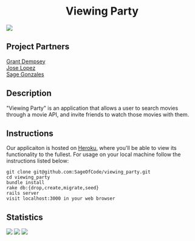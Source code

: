 # <div align="center"> Viewing Party
<img src="https://media.giphy.com/media/l2Sq70zdilk5aYYa4/giphy.gif">

 ## Project Partners
[Grant Dempsey](https://github.com/GDemps) <br>
[Jose Lopez](https://github.com/JoseLopez235) <br>
[Sage Gonzales](https://github.com/SageOfCode) <br>
## Description
"Viewing Party" is an application that allows a user to search movies through a movie API, and invite friends to watch those movies with them.
## Instructions
Our applicaiton is hosted on [Heroku](https://viewing-party-2008-be.herokuapp.com/), where you'll be able to view its functionality to the fullest.
For usage on your local machine follow the instructions listed below:
```
git clone git@github.com:SageOfCode/viewing_party.git
cd viewing_party
bundle install
rake db:{drop,create,migrate,seed}
rails server
visit localhost:3000 in your web browser
```
## Statistics
   ![](https://img.shields.io/badge/Rails-5.2.4-informational?style=flat&logo=<LOGO_NAME>&logoColor=white&color=2bbc8a)    ![](https://img.shields.io/badge/Code-HTML-informational?style=flat&logo=<LOGO_NAME>&logoColor=white&color=2bbc8a) ![](https://img.shields.io/badge/Code-CSS-informational?style=flat&logo=<LOGO_NAME>&logoColor=white&color=2bbc8a)
